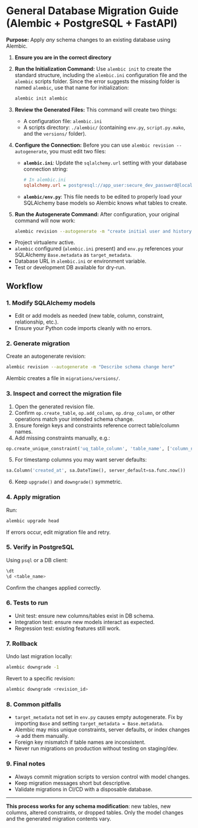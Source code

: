 # General Database Migration Guide (Alembic + PostgreSQL + FastAPI)

**Purpose:** Apply _any_ schema changes to an existing database using Alembic.

1.  **Ensure you are in the correct directory**

2.  **Run the Initialization Command:**
    Use `alembic init` to create the standard structure, including the `alembic.ini` configuration file and the `alembic` scripts folder. Since the error suggests the missing folder is named `alembic`, use that name for initialization:

    ```bash
    alembic init alembic
    ```

3.  **Review the Generated Files:**
    This command will create two things:

    - A configuration file: `alembic.ini`
    - A scripts directory: `./alembic/` (containing `env.py`, `script.py.mako`, and the `versions/` folder).

4.  **Configure the Connection:**
    Before you can use `alembic revision --autogenerate`, you must edit two files:

    - **`alembic.ini`**: Update the `sqlalchemy.url` setting with your database connection string:
      ```ini
      # In alembic.ini
      sqlalchemy.url = postgresql://app_user:secure_dev_password@localhost/gamified_coding_app
      ```
    - **`alembic/env.py`**: This file needs to be edited to properly load your SQLAlchemy base models so Alembic knows what tables to create.

5.  **Run the Autogenerate Command:**
    After configuration, your original command will now work:

    ```bash
    alembic revision --autogenerate -m "create initial user and history tables"
    ```

- Project virtualenv active.
- `alembic` configured (`alembic.ini` present) and `env.py` references your SQLAlchemy `Base.metadata` as `target_metadata`.
- Database URL in `alembic.ini` or environment variable.
- Test or development DB available for dry-run.

## Workflow

### 1. Modify SQLAlchemy models

- Edit or add models as needed (new table, column, constraint, relationship, etc.).
- Ensure your Python code imports cleanly with no errors.

### 2. Generate migration

Create an autogenerate revision:

```bash
alembic revision --autogenerate -m "Describe schema change here"
```

Alembic creates a file in `migrations/versions/`.

### 3. Inspect and correct the migration file

1. Open the generated revision file.
2. Confirm `op.create_table`, `op.add_column`, `op.drop_column`, or other operations match your intended schema change.
3. Ensure foreign keys and constraints reference correct table/column names.
4. Add missing constraints manually, e.g.:

```python
op.create_unique_constraint('uq_table_column', 'table_name', ['column_name'])
```

5. For timestamp columns you may want server defaults:

```python
sa.Column('created_at', sa.DateTime(), server_default=sa.func.now())
```

6. Keep `upgrade()` and `downgrade()` symmetric.

### 4. Apply migration

Run:

```bash
alembic upgrade head
```

If errors occur, edit migration file and retry.

### 5. Verify in PostgreSQL

Using `psql` or a DB client:

```sql
\dt
\d <table_name>
```

Confirm the changes applied correctly.

### 6. Tests to run

- Unit test: ensure new columns/tables exist in DB schema.
- Integration test: ensure new models interact as expected.
- Regression test: existing features still work.

### 7. Rollback

Undo last migration locally:

```bash
alembic downgrade -1
```

Revert to a specific revision:

```bash
alembic downgrade <revision_id>
```

### 8. Common pitfalls

- `target_metadata` not set in `env.py` causes empty autogenerate. Fix by importing `Base` and setting `target_metadata = Base.metadata`.
- Alembic may miss unique constraints, server defaults, or index changes → add them manually.
- Foreign key mismatch if table names are inconsistent.
- Never run migrations on production without testing on staging/dev.

### 9. Final notes

- Always commit migration scripts to version control with model changes.
- Keep migration messages short but descriptive.
- Validate migrations in CI/CD with a disposable database.

---

**This process works for any schema modification**: new tables, new columns, altered constraints, or dropped tables. Only the model changes and the generated migration contents vary.
